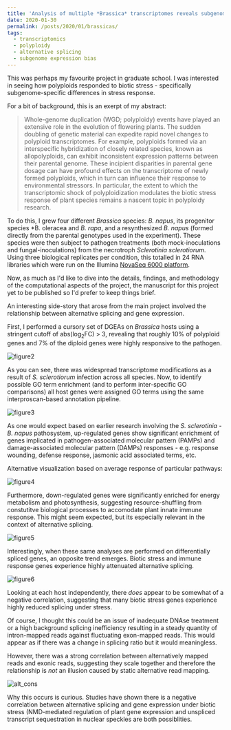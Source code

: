 ```yaml
---
title: 'Analysis of multiple *Brassica* transcriptomes reveals subgenome dominance in the response of Brassica napus to *Sclerotinia sclerotiorum*'
date: 2020-01-30
permalink: /posts/2020/01/brassicas/
tags:
  - transcriptomics
  - polyploidy
  - alternative splicing
  - subgenome expression bias
---
```


This was perhaps my favourite project in graduate school. I was interested in seeing how polyploids responded to biotic stress - specifically subgenome-specific differences in stress response.

For a bit of background, this is an exerpt of my abstract:

>Whole-genome duplication (WGD; polyploidy) events have played an extensive role in the evolution of flowering plants. The sudden doubling of genetic material can expedite rapid novel changes to polyploid transcriptomes. For example, polyploids formed via an interspecific hybridization of closely related species, known as allopolyploids, can exhibit inconsistent expression patterns between their parental genome. These incipient disparities in parental gene dosage can have profound effects on the transcriptome of newly formed polyploids, which in turn can influence their response to environmental stressors. In particular, the extent to which the transcriptomic shock of polyploidization modulates the biotic stress response of plant species remains a nascent topic in polyploidy research. 

To do this, I grew four different *Brassica* species: *B. napus*, its progenitor species *B. oleracea and *B. rapa*, and a resynthesized *B. napus* (formed directly from the parental genotypes used in the experiment). These species were then subject to pathogen treatments (both mock-inoculations and fungal-inoculations) from the necrotroph *Sclerotinia sclerotiorum*. Using three biological replicates per condition, this totalled in 24 RNA libraries which were run on the Illumina [NovaSeq 6000 platform](https://www.illumina.com/systems/sequencing-platforms/novaseq.html). 


Now, as much as I'd like to dive into the details, findings, and methodology of the computational aspects of the project, the manuscript for this project yet to be published so I'd prefer to keep things brief. 

An interesting side-story that arose from the main project involved the relationship between alternative splicing and gene expression. 

First, I performed a cursory set of DGEAs on *Brassica* hosts using a stringent cutoff of abs(log<sub>2</sub>FC) > 3, revealing that roughly 10% of polyploid genes and 7% of the diploid genes were highly responsive to the pathogen. 

![figure2](https://raw.githubusercontent.com/dejonggr/dejonggr.github.io/master/_posts/figures/figure2.png "Volcano plots of each host")

As you can see, there was widespread transcriptome modifications as a result of *S. sclerotiorum* infection across all species. Now, to identify possible GO term enrichment (and to perform inter-specific GO comparisons) all host genes were assigned GO terms using the same interproscan-based annotation pipeline.

![figure3](https://raw.githubusercontent.com/dejonggr/dejonggr.github.io/master/_posts/figures/figure3.png "GSEA up-regulated genes")

As one would expect based on earlier research involving the *S. sclerotinia* - *B. napus* pathosystem, up-regulated genes show significant enrichment of genes implicated in pathogen-associated molecular pattern (PAMPs) and damage-associated molecular pattern (DAMPs) responses - e.g. response wounding, defense response, jasmonic acid associated terms, etc. 


Alternative visualization based on average response of particular pathways:

![figure4](https://raw.githubusercontent.com/dejonggr/dejonggr.github.io/master/_posts/figures/figure4.png "Average log2FC response of common gene categories across all four hosts")

Furthermore, down-regulated genes were significantly enriched for energy metabolism and photosynthesis, suggesting resource-shuffling from constutitve biological processes to accomodate plant innate immune response. This might seem expected, but its especially relevant in the context of alternative splicing.

![figure5](https://raw.githubusercontent.com/dejonggr/dejonggr.github.io/master/_posts/figures/figure5.png "GSEA AS")

Interestingly, when these same analyses are performed on differentially spliced genes, an opposite trend emerges. Biotic stress and immune response genes experience highly attenuated alternative splicing.


![figure6](https://raw.githubusercontent.com/dejonggr/dejonggr.github.io/master/_posts/figures/figure6.png "GE vs AS")

Looking at each host independently, there *does* appear to be somewhat of a negative correlation, suggesting that many biotic stress genes experience highly reduced splicing under stress.  

Of course, I thought this could be an issue of inadequate DNAse treatment or a high background splicing inefficiency resulting in a steady quantity of intron-mapped reads against fluctuating exon-mapped reads. This would appear as if there was a change in splicing ratio but it would meaningless. 

However, there was a strong correlation between alternatively mapped reads and exonic reads, suggesting they scale together and therefore the relationship is *not* an illusion caused by static alternative read mapping. 

![alt_cons](https://raw.githubusercontent.com/dejonggr/dejonggr.github.io/master/_posts/figures/alt_cons.png "Alternative reads vs constitutive reads")

Why this occurs is curious. Studies have shown there is a negative correlation between alternative splicing and gene expression under biotic stress (NMD-mediated regulation of plant gene expression and unspliced transcript sequestration in nuclear speckles are both possiblities.








